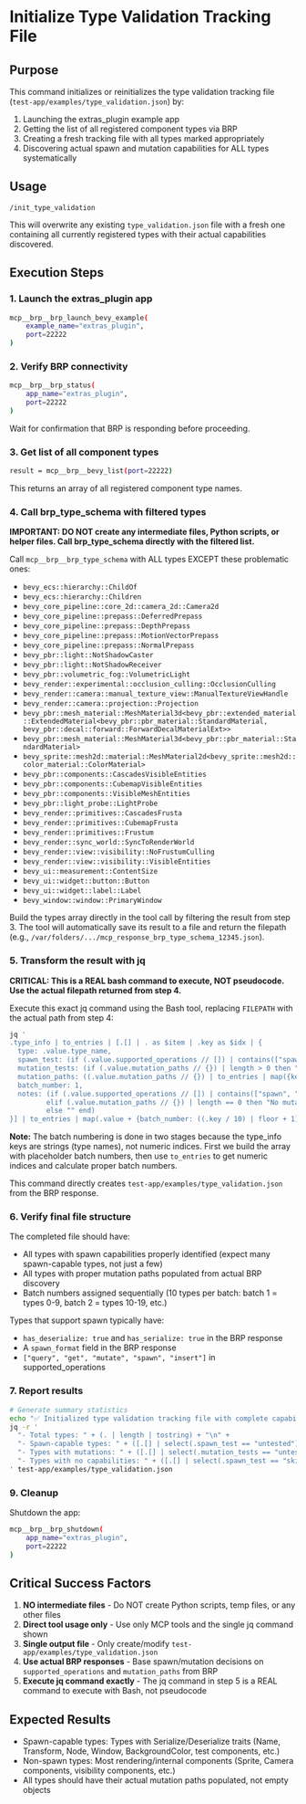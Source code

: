 # Initialize Type Validation Tracking File

## Purpose
This command initializes or reinitializes the type validation tracking file (`test-app/examples/type_validation.json`) by:
1. Launching the extras_plugin example app
2. Getting the list of all registered component types via BRP
3. Creating a fresh tracking file with all types marked appropriately
4. Discovering actual spawn and mutation capabilities for ALL types systematically

## Usage
```
/init_type_validation
```

This will overwrite any existing `type_validation.json` file with a fresh one containing all currently registered types with their actual capabilities discovered.

## Execution Steps

### 1. Launch the extras_plugin app
```bash
mcp__brp__brp_launch_bevy_example(
    example_name="extras_plugin",
    port=22222
)
```

### 2. Verify BRP connectivity
```bash
mcp__brp__brp_status(
    app_name="extras_plugin",
    port=22222
)
```

Wait for confirmation that BRP is responding before proceeding.

### 3. Get list of all component types
```bash
result = mcp__brp__bevy_list(port=22222)
```

This returns an array of all registered component type names.

### 4. Call brp_type_schema with filtered types
**IMPORTANT: DO NOT create any intermediate files, Python scripts, or helper files. Call brp_type_schema directly with the filtered list.**

Call `mcp__brp__brp_type_schema` with ALL types EXCEPT these problematic ones:
- `bevy_ecs::hierarchy::ChildOf`
- `bevy_ecs::hierarchy::Children`
- `bevy_core_pipeline::core_2d::camera_2d::Camera2d`
- `bevy_core_pipeline::prepass::DeferredPrepass`
- `bevy_core_pipeline::prepass::DepthPrepass`
- `bevy_core_pipeline::prepass::MotionVectorPrepass`
- `bevy_core_pipeline::prepass::NormalPrepass`
- `bevy_pbr::light::NotShadowCaster`
- `bevy_pbr::light::NotShadowReceiver`
- `bevy_pbr::volumetric_fog::VolumetricLight`
- `bevy_render::experimental::occlusion_culling::OcclusionCulling`
- `bevy_render::camera::manual_texture_view::ManualTextureViewHandle`
- `bevy_render::camera::projection::Projection`
- `bevy_pbr::mesh_material::MeshMaterial3d<bevy_pbr::extended_material::ExtendedMaterial<bevy_pbr::pbr_material::StandardMaterial, bevy_pbr::decal::forward::ForwardDecalMaterialExt>>`
- `bevy_pbr::mesh_material::MeshMaterial3d<bevy_pbr::pbr_material::StandardMaterial>`
- `bevy_sprite::mesh2d::material::MeshMaterial2d<bevy_sprite::mesh2d::color_material::ColorMaterial>`
- `bevy_pbr::components::CascadesVisibleEntities`
- `bevy_pbr::components::CubemapVisibleEntities`
- `bevy_pbr::components::VisibleMeshEntities`
- `bevy_pbr::light_probe::LightProbe`
- `bevy_render::primitives::CascadesFrusta`
- `bevy_render::primitives::CubemapFrusta`
- `bevy_render::primitives::Frustum`
- `bevy_render::sync_world::SyncToRenderWorld`
- `bevy_render::view::visibility::NoFrustumCulling`
- `bevy_render::view::visibility::VisibleEntities`
- `bevy_ui::measurement::ContentSize`
- `bevy_ui::widget::button::Button`
- `bevy_ui::widget::label::Label`
- `bevy_window::window::PrimaryWindow`

Build the types array directly in the tool call by filtering the result from step 3.
The tool will automatically save its result to a file and return the filepath (e.g., `/var/folders/.../mcp_response_brp_type_schema_12345.json`).

### 5. Transform the result with jq
**CRITICAL: This is a REAL bash command to execute, NOT pseudocode. Use the actual filepath returned from step 4.**

Execute this exact jq command using the Bash tool, replacing `FILEPATH` with the actual path from step 4:

```bash
jq '
.type_info | to_entries | [.[] | . as $item | .key as $idx | {
  type: .value.type_name,
  spawn_test: (if (.value.supported_operations // []) | contains(["spawn", "insert"]) then "untested" else "skipped" end),
  mutation_tests: (if (.value.mutation_paths // {}) | length > 0 then "untested" else "n/a" end),
  mutation_paths: ((.value.mutation_paths // {}) | to_entries | map({key: .key, value: "untested"}) | from_entries),
  batch_number: 1,
  notes: (if (.value.supported_operations // []) | contains(["spawn", "insert"]) | not then "No spawn/insert support" 
         elif (.value.mutation_paths // {}) | length == 0 then "No mutation paths" 
         else "" end)
}] | to_entries | map(.value + {batch_number: ((.key / 10) | floor + 1)})' FILEPATH > test-app/examples/type_validation.json
```

**Note:** The batch numbering is done in two stages because the type_info keys are strings (type names), not numeric indices. First we build the array with placeholder batch numbers, then use `to_entries` to get numeric indices and calculate proper batch numbers.

This command directly creates `test-app/examples/type_validation.json` from the BRP response.

### 6. Verify final file structure
The completed file should have:
- All types with spawn capabilities properly identified (expect many spawn-capable types, not just a few)
- All types with proper mutation paths populated from actual BRP discovery
- Batch numbers assigned sequentially (10 types per batch: batch 1 = types 0-9, batch 2 = types 10-19, etc.)

Types that support spawn typically have:
- `has_deserialize: true` and `has_serialize: true` in the BRP response
- A `spawn_format` field in the BRP response
- `["query", "get", "mutate", "spawn", "insert"]` in supported_operations

### 7. Report results
```bash
# Generate summary statistics
echo "✅ Initialized type validation tracking file with complete capability discovery"
jq -r '
  "- Total types: " + (. | length | tostring) + "\n" +
  "- Spawn-capable types: " + ([.[] | select(.spawn_test == "untested")] | length | tostring) + "\n" +
  "- Types with mutations: " + ([.[] | select(.mutation_tests == "untested")] | length | tostring) + "\n" +
  "- Types with no capabilities: " + ([.[] | select(.spawn_test == "skipped" and .mutation_tests == "n/a")] | length | tostring)
' test-app/examples/type_validation.json
```

### 9. Cleanup
Shutdown the app:
```bash
mcp__brp__brp_shutdown(
    app_name="extras_plugin", 
    port=22222
)
```

## Critical Success Factors

1. **NO intermediate files** - Do NOT create Python scripts, temp files, or any other files
2. **Direct tool usage only** - Use only MCP tools and the single jq command shown
3. **Single output file** - Only create/modify `test-app/examples/type_validation.json`
4. **Use actual BRP responses** - Base spawn/mutation decisions on `supported_operations` and `mutation_paths` from BRP
5. **Execute jq command exactly** - The jq command in step 5 is a REAL command to execute with Bash, not pseudocode

## Expected Results

- Spawn-capable types: Types with Serialize/Deserialize traits (Name, Transform, Node, Window, BackgroundColor, test components, etc.)
- Non-spawn types: Most rendering/internal components (Sprite, Camera components, visibility components, etc.)
- All types should have their actual mutation paths populated, not empty objects